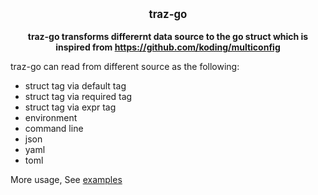 <p align="center">
  <b>
    <span style="font-size:larger;">traz-go</span>
  </b>
  <br />
   <br />
   <b>traz-go transforms differernt data source to the go struct which is inspired from <a href="https://github.com/koding/multiconfig">https://github.com/koding/multiconfig</a></b>
</p>

traz-go can read from different source as the following:

* struct tag via default tag
* struct tag via required tag
* struct tag via expr tag
* environment
* command line
* json
* yaml
* toml

More usage, See [examples](/examples/traz_example_test.go)